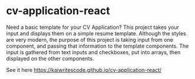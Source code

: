# cv-application-react

Need a basic template for your CV Application? 
This project takes your input and displays them on a simple resume template. Although the styles are very modern, the purpose of this project is taking input from 
one component, and passing that information to the template components. The input is gathered from text inputs and checkboxes, put into arrays, then displayed on 
the other components. 


See it here 
 https://kaiwritescode.github.io/cv-application-react/
